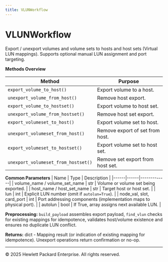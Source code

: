 ```yaml
---
title: VLUNWorkflow
---
```


# VLUNWorkflow

Export / unexport volumes and volume sets to hosts and host sets (Virtual LUN mappings). Supports optional manual LUN assignment and port targeting.

**Methods Overview**

| Method | Purpose |
|--------|---------|
| `export_volume_to_host()` | Export volume to a host. |
| `unexport_volume_from_host()` | Remove host export. |
| `export_volume_to_hostset()` | Export volume to host set. |
| `unexport_volume_from_hostset()` | Remove host set export. |
| `export_volumeset_to_host()` | Export volume set to host. |
| `unexport_volumeset_from_host()` | Remove export of set from host. |
| `export_volumeset_to_hostset()` | Export volume set to host set. |
| `unexport_volumeset_from_hostset()` | Remove set export from host set. |

**Common Parameters**
| Name | Type | Description |
|------|------|-------------|
| volume_name / volume_set_name | str | Volume or volume set being exported. |
| host_name / host_set_name | str | Target host or host set. |
| lun | int | Explicit LUN number (omit if `autolun=True`). |
| node_val, slot, card_port | int | Port addressing components (implementation maps to physical port). |
| autolun | bool | If True, array assigns next available LUN. |

**Preprocessing:** `build_payload` assembles export payload, `find_vlun` checks for existing mappings for idempotence, validates host/volume existence and ensures no duplicate LUN conflict.

**Returns:** dict - Mapping result (or indication of existing mapping for idempotence). Unexport operations return confirmation or no-op.

---
© 2025 Hewlett Packard Enterprise. All rights reserved.
